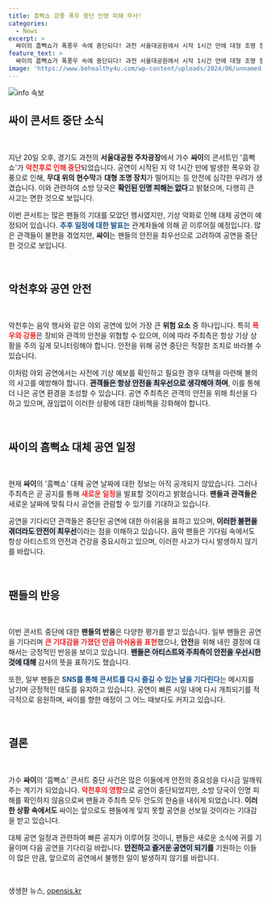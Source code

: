 ```yaml
---
title: 흠뻑쇼 강풍 폭우 중단 인명 피해 무사!
categories:
  - News
excerpt: >
  싸이의 흠뻑쇼가 폭풍우 속에 중단되다! 과천 서울대공원에서 시작 1시간 만에 대형 조명 장치가 떨어지고 현수막이 날아가는 아찔한 상황이 발생했다. 관객에게 인명 피해는 없지만, 공연은 다른 날로 대체된다.
feature_text: >
  싸이의 흠뻑쇼가 폭풍우 속에 중단되다! 과천 서울대공원에서 시작 1시간 만에 대형 조명 장치가 떨어지고 현수막이 날아가는 아찔한 상황이 발생했다. 관객에게 인명 피해는 없지만, 공연은 다른 날로 대체된다.
image: 'https://www.behealthy4u.com/wp-content/uploads/2024/06/unnamed-file.png'
---
```


<p><img src="https://www.behealthy4u.com/wp-content/uploads/2024/06/unnamed-file.png" alt="info 속보" /></p>

<h2 data-ke-size="size26">싸이 콘서트 중단 소식</h2>

<p data-ke-size="size16">&nbsp;</p>

<p data-ke-size="size16">지난 20일 오후, 경기도 과천의 <b>서울대공원 주차광장</b>에서 가수 <b>싸이</b>의 콘서트인 '흠뻑쇼'가 <b><span style="color: #ee2323;">악천후로 인해 중단</span></b>되었습니다. 공연이 시작된 지 약 1시간 만에 발생한 폭우와 강풍으로 인해, <b>무대 위의 현수막</b>과 <b>대형 조명 장치</b>가 떨어지는 등 안전에 심각한 우려가 생겼습니다. 이와 관련하여 소방 당국은 <b><span style="background-color: #21538527;">확인된 인명 피해는 없다</span></b>고 밝혔으며, 다행히 큰 사고는 면한 것으로 보입니다. </p>

<p data-ke-size="size16">이번 콘서트는 많은 팬들의 기대를 모았던 행사였지만, 기상 악화로 인해 대체 공연이 예정되어 있습니다. <b><span style="color: #1a5490;">추후 일정에 대한 발표는</span></b> 관계자들에 의해 곧 이루어질 예정입니다. 많은 관객들이 불편을 겪었지만, <b>싸이</b>는 팬들의 안전을 최우선으로 고려하여 공연을 중단한 것으로 보입니다. </p>

<p data-ke-size="size16">&nbsp;</p>

<h2 data-ke-size="size26">악천후와 공연 안전</h2>

<p data-ke-size="size16">&nbsp;</p>

<p data-ke-size="size16">악천후는 음악 행사와 같은 야외 공연에 있어 가장 큰 <b>위험 요소</b> 중 하나입니다. 특히 <b><span style="color: #ee2323;">폭우와 강풍</span></b>은 장비와 관객의 안전을 위협할 수 있으며, 이에 따라 주최측은 항상 기상 상황을 주의 깊게 모니터링해야 합니다. 안전을 위해 공연 중단은 적절한 조치로 바라볼 수 있습니다.</p>

<p data-ke-size="size16">이처럼 야외 공연에서는 사전에 기상 예보를 확인하고 필요한 경우 대책을 마련해 불의의 사고를 예방해야 합니다. <b><span style="background-color: #21538527;">관객들은 항상 안전을 최우선으로 생각해야 하며</span></b>, 이를 통해 더 나은 공연 환경을 조성할 수 있습니다. 공연 주최측은 관객의 안전을 위해 최선을 다하고 있으며, 끊임없이 이러한 상황에 대한 대비책을 강화해야 합니다. </p>

<p data-ke-size="size16">&nbsp;</p>

<h2 data-ke-size="size26">싸이의 흠뻑쇼 대체 공연 일정</h2>

<p data-ke-size="size16">&nbsp;</p>

<p data-ke-size="size16">현재 <b>싸이</b>의 '흠뻑쇼' 대체 공연 날짜에 대한 정보는 아직 공개되지 않았습니다. 그러나 주최측은 곧 공지를 통해 <b><span style="color: #ee2323;">새로운 일정</span></b>을 발표할 것이라고 밝혔습니다. <b>팬들과 관객들은</b> 새로운 날짜에 맞춰 다시 공연을 관람할 수 있기를 기대하고 있습니다.</p>

<p data-ke-size="size16">공연을 기다리던 관객들은 중단된 공연에 대한 아쉬움을 표하고 있으며, <b><span style="background-color: #21538527;">이러한 불편을 겪더라도 안전이 최우선</span></b>이라는 점을 이해하고 있습니다. 음악 팬들은 기다림 속에서도 항상 아티스트의 안전과 건강을 중요시하고 있으며, 이러한 사고가 다시 발생하지 않기를 바랍니다. </p>

<p data-ke-size="size16">&nbsp;</p>

<h2 data-ke-size="size26">팬들의 반응</h2>

<p data-ke-size="size16">&nbsp;</p>

<p data-ke-size="size16">이번 콘서트 중단에 대한 <b>팬들의 반응</b>은 다양한 평가를 받고 있습니다. 일부 팬들은 공연을 기다리며 <b><span style="color: #ee2323;">큰 기대감을 가졌던 만큼 아쉬움을 표현</span></b>했으나, <b>안전</b>을 위해 내린 결정에 대해서는 긍정적인 반응을 보이고 있습니다. <b><span style="background-color: #21538527;">팬들은 아티스트와 주최측이 안전을 우선시한 것에 대해</span></b> 감사의 뜻을 표하기도 했습니다.</p>

<p data-ke-size="size16">또한, 일부 팬들은 <b><span style="color: #1a5490;">SNS를 통해 콘서트를 다시 즐길 수 있는 날을 기다린다</span></b>는 메시지를 남기며 긍정적인 태도를 유지하고 있습니다. 공연이 빠른 시일 내에 다시 개최되기를 적극적으로 응원하며, 싸이를 향한 애정이 그 어느 때보다도 커지고 있습니다. </p>

<p data-ke-size="size16">&nbsp;</p>

<h2 data-ke-size="size26">결론</h2>

<p data-ke-size="size16">&nbsp;</p>

<p data-ke-size="size16">가수 <b>싸이</b>의 '흠뻑쇼' 콘서트 중단 사건은 많은 이들에게 안전의 중요성을 다시금 일깨워 주는 계기가 되었습니다. <b><span style="color: #ee2323;">악천후의 영향</span></b>으로 공연이 중단되었지만, 소방 당국이 인명 피해를 확인하지 않음으로써 팬들과 주최측 모두 안도의 한숨을 내쉬게 되었습니다. <b>이러한 상황 속에서도</b> 싸이는 앞으로도 팬들에게 잊지 못할 공연을 선보일 것이라는 기대감을 받고 있습니다.</p>

<p data-ke-size="size16">대체 공연 일정과 관련하여 빠른 공지가 이루어질 것이니, 팬들은 새로운 소식에 귀를 기울이며 다음 공연을 기다리길 바랍니다. <b><span style="background-color: #21538527;">안전하고 즐거운 공연이 되기를</span></b> 기원하는 이들이 많은 만큼, 앞으로의 공연에서 불행한 일이 발생하지 않기를 바랍니다.</p>

<p data-ke-size="size16">&nbsp;</p>
생생한 뉴스, <a href="https://opensis.kr" rel="dofollow">opensis.kr</a>


